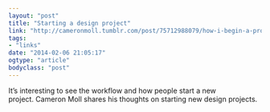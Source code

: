 ```yaml
---
layout: "post"
title: "Starting a design project"
link: "http://cameronmoll.tumblr.com/post/75712988079/how-i-begin-a-project"
tags: 
- "links"
date: "2014-02-06 21:05:17"
ogtype: "article"
bodyclass: "post"
---
```


It’s interesting to see the workflow and how people start a new project. Cameron Moll shares his thoughts on starting new design projects.